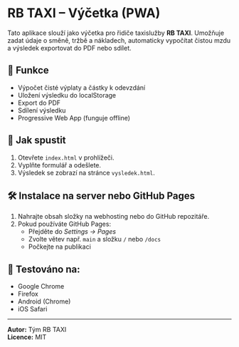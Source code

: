 # RB TAXI – Výčetka (PWA)

Tato aplikace slouží jako výčetka pro řidiče taxislužby **RB TAXI**. Umožňuje zadat údaje o směně, tržbě a nákladech, automaticky vypočítat čistou mzdu a výsledek exportovat do PDF nebo sdílet.

## 🚀 Funkce
- Výpočet čisté výplaty a částky k odevzdání
- Uložení výsledku do localStorage
- Export do PDF
- Sdílení výsledku
- Progressive Web App (funguje offline)

## 📱 Jak spustit
1. Otevřete `index.html` v prohlížeči.
2. Vyplňte formulář a odešlete.
3. Výsledek se zobrazí na stránce `vysledek.html`.

## 🛠️ Instalace na server nebo GitHub Pages
1. Nahrajte obsah složky na webhosting nebo do GitHub repozitáře.
2. Pokud používáte GitHub Pages:
   - Přejděte do *Settings → Pages*
   - Zvolte větev např. `main` a složku `/` nebo `/docs`
   - Počkejte na publikaci

## 🧪 Testováno na:
- Google Chrome
- Firefox
- Android (Chrome)
- iOS Safari

---

**Autor:** Tým RB TAXI  
**Licence:** MIT
